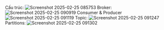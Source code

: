 Cấu trúc: 
![Screenshot 2025-02-25 085753](https://github.com/user-attachments/assets/bbe95e6f-2773-4e1d-9778-cfec727f9e0b)
Broker: 
![Screenshot 2025-02-25 090919](https://github.com/user-attachments/assets/4514c3fd-8545-4c32-8ff3-8334a04e2ba6)
Consumer & Producer
![Screenshot 2025-02-25 091119](https://github.com/user-attachments/assets/b76f4d1d-7845-42bd-821e-87a376e3e4b1)
Topic:
![Screenshot 2025-02-25 091247](https://github.com/user-attachments/assets/54d91482-b6b2-410f-a855-ddd8be884cf5)
Partitions:
![Screenshot 2025-02-25 091302](https://github.com/user-attachments/assets/629d230f-a3e6-4285-9545-cd04320357cd)
